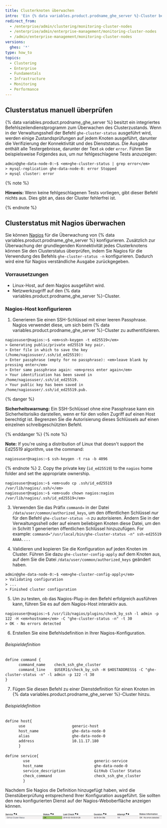 ```yaml
---
title: Clusterknoten überwachen
intro: 'Ein {% data variables.product.prodname_ghe_server %}-Cluster besteht aus redundanten Diensten, die auf mindestens zwei Knoten verteilt sind. Wenn ein einzelner Dienst oder ein gesamter Knoten fehlschlägt, sollte dies den Benutzern des Clusters sofort auffallen. Da jedoch Leistung und Redundanz betroffen sind, ist es wichtig, den Zustand eines {% data variables.product.prodname_ghe_server %}-Clusters zu überwachen.'
redirect_from:
  - /enterprise/admin/clustering/monitoring-cluster-nodes
  - /enterprise/admin/enterprise-management/monitoring-cluster-nodes
  - /admin/enterprise-management/monitoring-cluster-nodes
versions:
  ghes: '*'
type: how_to
topics:
  - Clustering
  - Enterprise
  - Fundamentals
  - Infrastructure
  - Monitoring
  - Performance
---
```


## Clusterstatus manuell überprüfen

{% data variables.product.prodname_ghe_server %} besitzt ein integriertes Befehlszeilendienstprogramm zum Überwachen des Clusterzustands. Wenn in der Verwaltungsshell der Befehl `ghe-cluster-status` ausgeführt wird, werden einige Zustandsprüfungen auf jedem Knoten ausgeführt, darunter die Verifizierung der Konnektivität und des Dienststatus. Die Ausgabe enthält alle Testergebnisse, darunter der Text `ok` oder `error`. Führen Sie beispielsweise Folgendes aus, um nur fehlgeschlagene Tests anzuzeigen:

```shell
admin@ghe-data-node-0:~$ <em>ghe-cluster-status | grep error</em>
> mysql-replication ghe-data-node-0: error Stopped
> mysql cluster: error
```
{% note %}

**Hinweis:** Wenn keine fehlgeschlagenen Tests vorliegen, gibt dieser Befehl nichts aus. Dies gibt an, dass der Cluster fehlerfrei ist.

{% endnote %}

## Clusterstatus mit Nagios überwachen

Sie können [Nagios](https://www.nagios.org/) für die Überwachung von {% data variables.product.prodname_ghe_server %} konfigurieren. Zusätzlich zur Überwachung der grundlegenden Konnektivität jedes Clusterknotens können Sie den Clusterstatus überprüfen, indem Sie Nagios für die Verwendung des Befehls `ghe-cluster-status -n` konfigurieren. Dadurch wird eine für Nagios verständliche Ausgabe zurückgegeben.

### Vorrausetzungen
* Linux-Host, auf dem Nagios ausgeführt wird.
* Netzwerkzugriff auf den {% data variables.product.prodname_ghe_server %}-Cluster.

### Nagios-Host konfigurieren
1. Generieren Sie einen SSH-Schlüssel mit einer leeren Passphrase. Nagios verwendet diese, um sich beim {% data variables.product.prodname_ghe_server %}-Cluster zu authentifizieren.
  ```shell
  nagiosuser@nagios:~$ <em>ssh-keygen -t ed25519</em>
  > Generating public/private ed25519 key pair.
  > Enter file in which to save the key (/home/nagiosuser/.ssh/id_ed25519):
  > Enter passphrase (empty for no passphrase): <em>leave blank by pressing enter</em>
  > Enter same passphrase again: <em>press enter again</em>
  > Your identification has been saved in /home/nagiosuser/.ssh/id_ed25519.
  > Your public key has been saved in /home/nagiosuser/.ssh/id_ed25519.pub.
  ```
  {% danger %}

  **Sicherheitswarnung:** Ein SSH-Schlüssel ohne eine Passphrase kann ein Sicherheitsrisiko darstellen, wenn er für den vollen Zugriff auf einen Host berechtigt ist. Begrenzen Sie die Autorisierung dieses Schlüssels auf einen einzelnen schreibgeschützten Befehl.

  {% enddanger %}
  {% note %}

  **Note:** If you're using a distribution of Linux that doesn't support the Ed25519 algorithm, use the command:
  ```shell
  nagiosuser@nagios:~$ ssh-keygen -t rsa -b 4096
  ```

  {% endnote %}
2. Copy the private key (`id_ed25519`) to the `nagios` home folder and set the appropriate ownership.
  ```shell
  nagiosuser@nagios:~$ <em>sudo cp .ssh/id_ed25519 /var/lib/nagios/.ssh/</em>
  nagiosuser@nagios:~$ <em>sudo chown nagios:nagios /var/lib/nagios/.ssh/id_ed25519</em>
  ```

3. Verwenden Sie das Präfix `command=` in der Datei `/data/user/common/authorized_keys`, um den öffentlichen Schlüssel *nur* für den Befehl `ghe-cluster-status -n` zu autorisieren. Ändern Sie in der Verwaltungsshell oder auf einem beliebigen Knoten diese Datei, um den in Schritt 1 generierten öffentlichen Schlüssel hinzuzufügen. For example: `command="/usr/local/bin/ghe-cluster-status -n" ssh-ed25519 AAAA....`

4. Validieren und kopieren Sie die Konfiguration auf jeden Knoten im Cluster. Führen Sie dazu `ghe-cluster-config-apply` auf dem Knoten aus, auf dem Sie die Datei `/data/user/common/authorized_keys` geändert haben.

  ```shell
  admin@ghe-data-node-0:~$ <em>ghe-cluster-config-apply</em>
  > Validating configuration
  > ...
  > Finished cluster configuration
  ```

5. Um zu testen, ob das Nagios-Plug-in den Befehl erfolgreich ausführen kann, führen Sie es auf dem Nagios-Host interaktiv aus.
  ```shell
  nagiosuser@nagios:~$ /usr/lib/nagios/plugins/check_by_ssh -l admin -p 122 -H <em>hostname</em> -C "ghe-cluster-status -n" -t 30
  > OK - No errors detected
  ```

6. Erstellen Sie eine Befehlsdefinition in Ihrer Nagios-Konfiguration.

  ###### Beispieldefinition

  ```
  define command {
        command_name    check_ssh_ghe_cluster
        command_line    $USER1$/check_by_ssh -H $HOSTADDRESS$ -C "ghe-cluster-status -n" -l admin -p 122 -t 30
  }
  ```
7. Fügen Sie diesen Befehl zu einer Dienstdefinition für einen Knoten im {% data variables.product.prodname_ghe_server %}-Cluster hinzu.


  ###### Beispieldefinition

  ```
  define host{
        use                     generic-host
        host_name               ghe-data-node-0
        alias                   ghe-data-node-0
        address                 10.11.17.180
        }

  define service{
          use                             generic-service
          host_name                       ghe-data-node-0
          service_description             GitHub Cluster Status
          check_command                   check_ssh_ghe_cluster
          }
  ```

Nachdem Sie Nagios die Definition hinzugefügt haben, wird die Dienstüberprüfung entsprechend Ihrer Konfiguration ausgeführt. Sie sollten den neu konfigurierten Dienst auf der Nagios-Weboberfläche anzeigen können.

![Nagios-Beispiel](/assets/images/enterprise/cluster/nagios-example.png)
